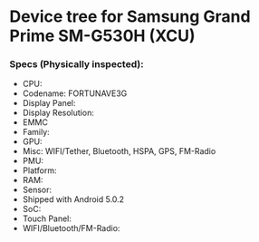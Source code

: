 # Device tree for Samsung Grand Prime SM-G530H (XCU)

### Specs (Physically inspected):
  - CPU:
  - Codename: FORTUNAVE3G
  - Display Panel:
  - Display Resolution:
  - EMMC
  - Family:
  - GPU:
  - Misc: WIFI/Tether, Bluetooth, HSPA, GPS, FM-Radio
  - PMU:
  - Platform:
  - RAM:
  - Sensor:
  - Shipped with Android 5.0.2
  - SoC:
  - Touch Panel:
  - WIFI/Bluetooth/FM-Radio:
